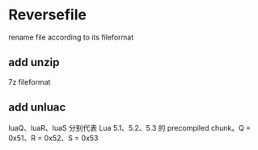 # Reversefile
rename file according to its fileformat

## add unzip 

7z fileformat

## add unluac

luaQ、luaR、luaS 分别代表 Lua 5.1、5.2、5.3 的 precompiled chunk。Q = 0x51、R = 0x52、S = 0x53


